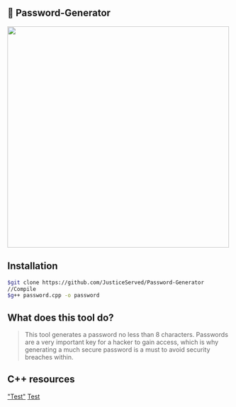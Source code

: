 ## 🔐 Password-Generator
<img src="https://cdn.images.express.co.uk/img/dynamic/59/590x/Password-964633.jpg?r=1535016721392" width=500px>

## Installation

```bash
$git clone https://github.com/JusticeServed/Password-Generator
//Compile
$g++ password.cpp -o password
```

## What does this tool do?
> This tool generates a password no less than 8 characters. Passwords are a very important key for a hacker to gain access, which is why generating a much secure
> password is a must to avoid security breaches within.

## C++ resources 
["Test"]("https://www.toptal.com/c/the-ultimate-list-of-resources-to-learn-c-and-c-plus-plus")
[Test]("https://www.cplusplus.com/")

